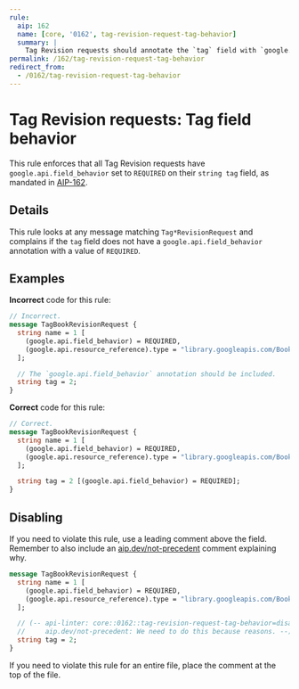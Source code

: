 ```yaml
---
rule:
  aip: 162
  name: [core, '0162', tag-revision-request-tag-behavior]
  summary: |
    Tag Revision requests should annotate the `tag` field with `google.api.field_behavior`.
permalink: /162/tag-revision-request-tag-behavior
redirect_from:
  - /0162/tag-revision-request-tag-behavior
---
```


# Tag Revision requests: Tag field behavior

This rule enforces that all Tag Revision requests have
`google.api.field_behavior` set to `REQUIRED` on their `string tag` field, as
mandated in [AIP-162][].

## Details

This rule looks at any message matching `Tag*RevisionRequest` and complains if the
`tag` field does not have a `google.api.field_behavior` annotation with a
value of `REQUIRED`.

## Examples

**Incorrect** code for this rule:

```proto
// Incorrect.
message TagBookRevisionRequest {
  string name = 1 [
    (google.api.field_behavior) = REQUIRED,
    (google.api.resource_reference).type = "library.googleapis.com/Book"
  ];

  // The `google.api.field_behavior` annotation should be included.
  string tag = 2;
}
```

**Correct** code for this rule:

```proto
// Correct.
message TagBookRevisionRequest {
  string name = 1 [
    (google.api.field_behavior) = REQUIRED,
    (google.api.resource_reference).type = "library.googleapis.com/Book"
  ];

  string tag = 2 [(google.api.field_behavior) = REQUIRED];
}
```

## Disabling

If you need to violate this rule, use a leading comment above the field.
Remember to also include an [aip.dev/not-precedent][] comment explaining why.

```proto
message TagBookRevisionRequest {
  string name = 1 [
    (google.api.field_behavior) = REQUIRED,
    (google.api.resource_reference).type = "library.googleapis.com/Book"
  ];

  // (-- api-linter: core::0162::tag-revision-request-tag-behavior=disabled
  //     aip.dev/not-precedent: We need to do this because reasons. --)
  string tag = 2;
}
```

If you need to violate this rule for an entire file, place the comment at the
top of the file.

[aip-162]: https://aip.dev/162
[aip.dev/not-precedent]: https://aip.dev/not-precedent
